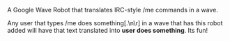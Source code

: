 A Google Wave Robot that translates IRC-style /me commands in a wave.

Any user that types /me does something[.\n\r] in a wave that has this robot added will have that text translated into **user does something**.  Its fun!
